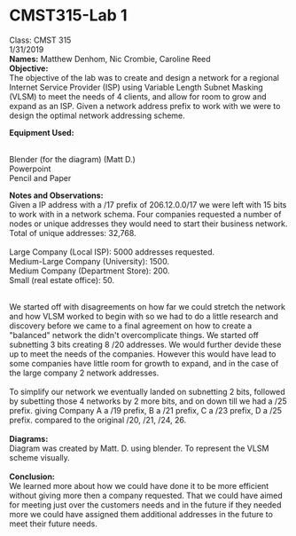 # CMST315-Lab 1
Class: CMST 315<br>
1/31/2019<br>
<b>Names:</b> Matthew Denhom, Nic Crombie, Caroline Reed<br>
<b>Objective:</b><br> The objective of the lab was to create and design a network for a regional Internet Service Provider (ISP) using Variable Length Subnet Masking (VLSM) to meet the needs of 4 clients, and allow for room to grow and expand as an ISP. Given a network address prefix to work with we were to design the optimal network addressing scheme.

<b>Equipment Used:</b><br><br>

Blender (for the diagram) (Matt D.)<br>
Powerpoint <br>
Pencil and Paper <br>

<b>Notes and Observations:</b><br> Given a IP address with a /17 prefix of 206.12.0.0/17 we were left with 15 bits to work with in a network schema. Four companies requested a number of nodes or unique addresses they would need to start their business network.<br>
Total of unique addresses: 32,768.<br><br>
Large Company (Local ISP): 5000 addresses requested.<br>
Medium-Large Company (University): 1500.<br>
Medium Company (Department Store): 200.<br>
Small (real estate office): 50.<br><br>

We started off with disagreements on how far we could stretch the network and how VLSM worked to begin with so we had to do a little research and discovery before we came to a final agreement on how to create a "balanced" network the didn't overcomplicate things. We started off subnetting 3 bits creating 8 /20 addresses. We would further devide these up to meet the needs of the companies. However this would have lead to some companies have little room for growth to expand, and in the case of the large company 2 network addresses.
<br><br>
To simplify our network we eventually landed on subnetting 2 bits, followed by subetting those 4 networks by 2 more bits, and on down till we had a /25 prefix. giving Company A a /19 prefix, B a /21 prefix, C a /23 prefix, D a /25 prefix. compared to the original /20, /21, /24, 26.
<br><br>
<b>Diagrams:</b><br> Diagram was created by Matt. D. using blender. To represent the VLSM scheme visually.
<br><br>
<b>Conclusion:</b><br> We learned more about how we could have done it to be more efficient without giving more then a company requested. That we could have aimed for meeting just over the customers needs and in the future if they needed more we could have assigned them additional addresses in the future to meet their future needs. 
